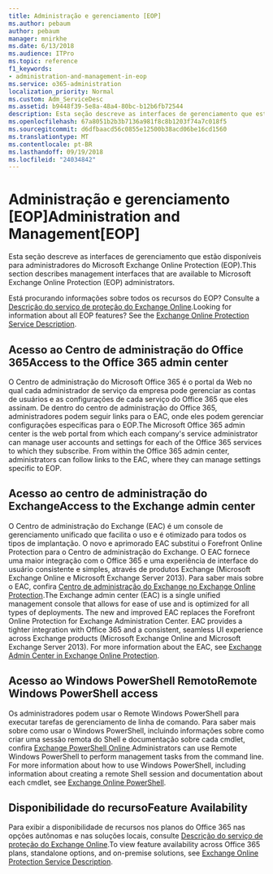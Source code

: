 ```yaml
---
title: Administração e gerenciamento [EOP]
ms.author: pebaum
author: pebaum
manager: mnirkhe
ms.date: 6/13/2018
ms.audience: ITPro
ms.topic: reference
f1_keywords:
- administration-and-management-in-eop
ms.service: o365-administration
localization_priority: Normal
ms.custom: Adm_ServiceDesc
ms.assetid: b9448f39-5e8a-48a4-80bc-b12b6fb72544
description: Esta seção descreve as interfaces de gerenciamento que estão disponíveis para administradores do Microsoft Exchange Online Protection (EOP).
ms.openlocfilehash: 67a8051b2b3b7136a981f8c8b1203f74a7c018f5
ms.sourcegitcommit: d6dfbaacd56c0855e12500b38acd06be16cd1560
ms.translationtype: MT
ms.contentlocale: pt-BR
ms.lasthandoff: 09/19/2018
ms.locfileid: "24034842"
---
```

# <a name="administration-and-managementeop"></a><span data-ttu-id="6946c-103">Administração e gerenciamento [EOP]</span><span class="sxs-lookup"><span data-stu-id="6946c-103">Administration and Management[EOP]</span></span>

<span data-ttu-id="6946c-104">Esta seção descreve as interfaces de gerenciamento que estão disponíveis para administradores do Microsoft Exchange Online Protection (EOP).</span><span class="sxs-lookup"><span data-stu-id="6946c-104">This section describes management interfaces that are available to Microsoft Exchange Online Protection (EOP) administrators.</span></span>
  
<span data-ttu-id="6946c-p101">Está procurando informações sobre todos os recursos do EOP? Consulte a [Descrição do serviço de proteção do Exchange Online](exchange-online-protection-service-description.md).</span><span class="sxs-lookup"><span data-stu-id="6946c-p101">Looking for information about all EOP features? See the [Exchange Online Protection Service Description](exchange-online-protection-service-description.md).</span></span>
  
## <a name="access-to-the-office-365-admin-center"></a><span data-ttu-id="6946c-107">Acesso ao Centro de administração do Office 365</span><span class="sxs-lookup"><span data-stu-id="6946c-107">Access to the Office 365 admin center</span></span>
<span data-ttu-id="6946c-108"><a name="BKMK_accesstotheoffice365admincenter"> </a></span><span class="sxs-lookup"><span data-stu-id="6946c-108"></span></span>

<span data-ttu-id="6946c-p102">O Centro de administração do Microsoft Office 365 é o portal da Web no qual cada administrador de serviço da empresa pode gerenciar as contas de usuários e as configurações de cada serviço do Office 365 que eles assinam. De dentro do centro de administração do Office 365, administradores podem seguir links para o EAC, onde eles podem gerenciar configurações específicas para o EOP.</span><span class="sxs-lookup"><span data-stu-id="6946c-p102">The Microsoft Office 365 admin center is the web portal from which each company's service administrator can manage user accounts and settings for each of the Office 365 services to which they subscribe. From within the Office 365 admin center, administrators can follow links to the EAC, where they can manage settings specific to EOP.</span></span>
  
## <a name="access-to-the-exchange-admin-center"></a><span data-ttu-id="6946c-111">Acesso ao centro de administração do Exchange</span><span class="sxs-lookup"><span data-stu-id="6946c-111">Access to the Exchange admin center</span></span>
<span data-ttu-id="6946c-112"><a name="BKMK_accesstotheexchangeadmincenter"> </a></span><span class="sxs-lookup"><span data-stu-id="6946c-112"></span></span>

<span data-ttu-id="6946c-p103">O Centro de administração do Exchange (EAC) é um console de gerenciamento unificado que facilita o uso e é otimizado para todos os tipos de implantação. O novo e aprimorado EAC substitui o Forefront Online Protection para o Centro de administração do Exchange. O EAC fornece uma maior integração com o Office 365 e uma experiência de interface do usuário consistente e simples, através de produtos Exchange (Microsoft Exchange Online e Microsoft Exchange Server 2013). Para saber mais sobre o EAC, confira [Centro de administração do Exchange no Exchange Online Protection](https://go.microsoft.com/fwlink/p/?LinkId=282381).</span><span class="sxs-lookup"><span data-stu-id="6946c-p103">The Exchange admin center (EAC) is a single unified management console that allows for ease of use and is optimized for all types of deployments. The new and improved EAC replaces the Forefront Online Protection for Exchange Administration Center. EAC provides a tighter integration with Office 365 and a consistent, seamless UI experience across Exchange products (Microsoft Exchange Online and Microsoft Exchange Server 2013). For more information about the EAC, see [Exchange Admin Center in Exchange Online Protection](https://go.microsoft.com/fwlink/p/?LinkId=282381).</span></span>
  
## <a name="remote-windows-powershell-access"></a><span data-ttu-id="6946c-117">Acesso ao Windows PowerShell Remoto</span><span class="sxs-lookup"><span data-stu-id="6946c-117">Remote Windows PowerShell access</span></span>
<span data-ttu-id="6946c-118"><a name="BKMK_remotewindowspowershellaccess"> </a></span><span class="sxs-lookup"><span data-stu-id="6946c-118"></span></span>

 <span data-ttu-id="6946c-p104">Os administradores podem usar o Remote Windows PowerShell para executar tarefas de gerenciamento de linha de comando. Para saber mais sobre como usar o Windows PowerShell, incluindo informações sobre como criar uma sessão remota do Shell e documentação sobre cada cmdlet, confira [Exchange PowerShell Online](https://go.microsoft.com/fwlink/p/?LinkId=282266).</span><span class="sxs-lookup"><span data-stu-id="6946c-p104">Administrators can use Remote Windows PowerShell to perform management tasks from the command line. For more information about how to use Windows PowerShell, including information about creating a remote Shell session and documentation about each cmdlet, see [Exchange Online PowerShell](https://go.microsoft.com/fwlink/p/?LinkId=282266).</span></span>
  
## <a name="feature-availability"></a><span data-ttu-id="6946c-121">Disponibilidade do recurso</span><span class="sxs-lookup"><span data-stu-id="6946c-121">Feature Availability</span></span>
<span data-ttu-id="6946c-122"><a name="BKMK_remotewindowspowershellaccess"> </a></span><span class="sxs-lookup"><span data-stu-id="6946c-122"></span></span>

<span data-ttu-id="6946c-123">Para exibir a disponibilidade de recursos nos planos do Office 365 nas opções autônomas e nas soluções locais, consulte [Descrição do serviço de proteção do Exchange Online](exchange-online-protection-service-description.md).</span><span class="sxs-lookup"><span data-stu-id="6946c-123">To view feature availability across Office 365 plans, standalone options, and on-premise solutions, see [Exchange Online Protection Service Description](exchange-online-protection-service-description.md).</span></span>
  

